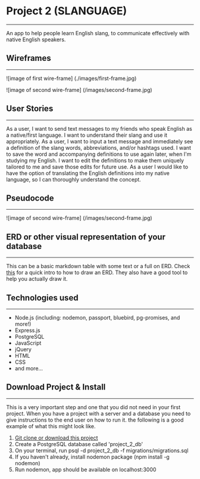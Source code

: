 # Project 2 (SLANGUAGE)
-----------------------

An app to help people learn English slang, to communicate effectively with native English speakers.

## Wireframes
----------

![image of first wire-frame]
(./images/first-frame.jpg)

![image of second wire-frame]
(/images/second-frame.jpg)

## User Stories
------------
As a user, I want to send text messages to my friends who speak English as a native/first language. I want to understand their slang and use it appropriately. As a user, I want to input a text message and immediately see a definition of the slang words, abbreviations, and/or hashtags used. I want to save the word and accompanying definitions to use again later, when I'm studying my English. I want to edit the definitions to make them uniquely tailored to me and save those edits for future use. As a user I would like to have the option of translating the English definitions into my native language, so I can thoroughly understand the concept. 

## Pseudocode
----------
![image of second wire-frame]
(/images/second-frame.jpg)

## ERD or other visual representation of your database
---
This can be a basic markdown table with some text or a full on ERD. Check [this](https://www.lucidchart.com/pages/how-to-draw-ERD) for a quick intro to how to draw an ERD. They also have a good tool to help you actually draw it.

## Technologies used
-----------
* Node.js (including: nodemon, passport, bluebird, pg-promises, and more!)
* Express.js
* PostgreSQL
* JavaScript
* jQuery
* HTML
* CSS
* and more...

## Download Project & Install
----------------

This is a very important step and one that you did not need in your first project. When you have a project with a server and a database you need to give instructions to the end user on how to run it. the following is a good example of what this might look like.

1. [Git clone or download this project]('https://github.com/andres-maza/project-2')
2. Create a PostgreSQL database called 'project_2_db'
3. On your terminal, run psql -d project_2_db -f migrations/migrations.sql
4. If you haven't already, install nodemon package (npm install -g nodemon)
5. Run nodemon, app should be available on localhost:3000